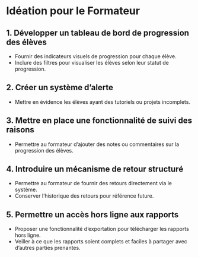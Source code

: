 # Idéation pour le Formateur

## 1. Développer un tableau de bord de progression des élèves
- Fournir des indicateurs visuels de progression pour chaque élève.
- Inclure des filtres pour visualiser les élèves selon leur statut de progression.

## 2. Créer un système d’alerte
- Mettre en évidence les élèves ayant des tutoriels ou projets incomplets.

## 3. Mettre en place une fonctionnalité de suivi des raisons
- Permettre au formateur d’ajouter des notes ou commentaires sur la progression des élèves.

## 4. Introduire un mécanisme de retour structuré
- Permettre au formateur de fournir des retours directement via le système.
- Conserver l’historique des retours pour référence future.

## 5. Permettre un accès hors ligne aux rapports
- Proposer une fonctionnalité d’exportation pour télécharger les rapports hors ligne.
- Veiller à ce que les rapports soient complets et faciles à partager avec d’autres parties prenantes.
